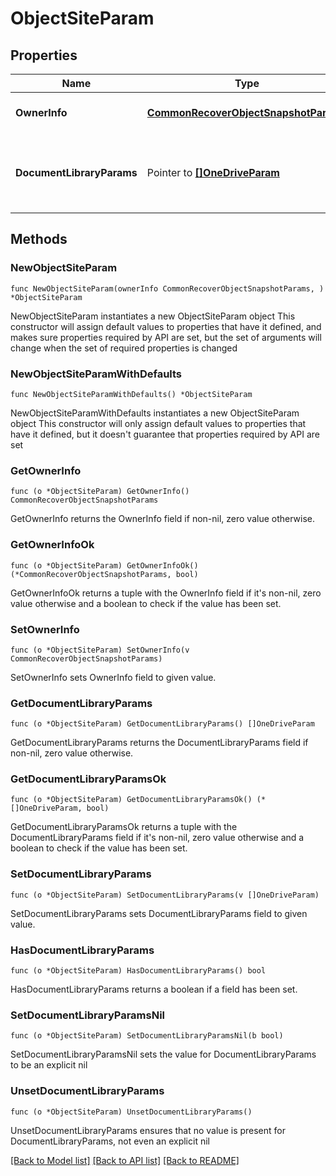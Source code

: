 # ObjectSiteParam

## Properties

Name | Type | Description | Notes
------------ | ------------- | ------------- | -------------
**OwnerInfo** | [**CommonRecoverObjectSnapshotParams**](CommonRecoverObjectSnapshotParams.md) | Specifies the Site owner info. | 
**DocumentLibraryParams** | Pointer to [**[]OneDriveParam**](OneDriveParam.md) | Specifies the parameters to recover a document library | [optional] 

## Methods

### NewObjectSiteParam

`func NewObjectSiteParam(ownerInfo CommonRecoverObjectSnapshotParams, ) *ObjectSiteParam`

NewObjectSiteParam instantiates a new ObjectSiteParam object
This constructor will assign default values to properties that have it defined,
and makes sure properties required by API are set, but the set of arguments
will change when the set of required properties is changed

### NewObjectSiteParamWithDefaults

`func NewObjectSiteParamWithDefaults() *ObjectSiteParam`

NewObjectSiteParamWithDefaults instantiates a new ObjectSiteParam object
This constructor will only assign default values to properties that have it defined,
but it doesn't guarantee that properties required by API are set

### GetOwnerInfo

`func (o *ObjectSiteParam) GetOwnerInfo() CommonRecoverObjectSnapshotParams`

GetOwnerInfo returns the OwnerInfo field if non-nil, zero value otherwise.

### GetOwnerInfoOk

`func (o *ObjectSiteParam) GetOwnerInfoOk() (*CommonRecoverObjectSnapshotParams, bool)`

GetOwnerInfoOk returns a tuple with the OwnerInfo field if it's non-nil, zero value otherwise
and a boolean to check if the value has been set.

### SetOwnerInfo

`func (o *ObjectSiteParam) SetOwnerInfo(v CommonRecoverObjectSnapshotParams)`

SetOwnerInfo sets OwnerInfo field to given value.


### GetDocumentLibraryParams

`func (o *ObjectSiteParam) GetDocumentLibraryParams() []OneDriveParam`

GetDocumentLibraryParams returns the DocumentLibraryParams field if non-nil, zero value otherwise.

### GetDocumentLibraryParamsOk

`func (o *ObjectSiteParam) GetDocumentLibraryParamsOk() (*[]OneDriveParam, bool)`

GetDocumentLibraryParamsOk returns a tuple with the DocumentLibraryParams field if it's non-nil, zero value otherwise
and a boolean to check if the value has been set.

### SetDocumentLibraryParams

`func (o *ObjectSiteParam) SetDocumentLibraryParams(v []OneDriveParam)`

SetDocumentLibraryParams sets DocumentLibraryParams field to given value.

### HasDocumentLibraryParams

`func (o *ObjectSiteParam) HasDocumentLibraryParams() bool`

HasDocumentLibraryParams returns a boolean if a field has been set.

### SetDocumentLibraryParamsNil

`func (o *ObjectSiteParam) SetDocumentLibraryParamsNil(b bool)`

 SetDocumentLibraryParamsNil sets the value for DocumentLibraryParams to be an explicit nil

### UnsetDocumentLibraryParams
`func (o *ObjectSiteParam) UnsetDocumentLibraryParams()`

UnsetDocumentLibraryParams ensures that no value is present for DocumentLibraryParams, not even an explicit nil

[[Back to Model list]](../README.md#documentation-for-models) [[Back to API list]](../README.md#documentation-for-api-endpoints) [[Back to README]](../README.md)


